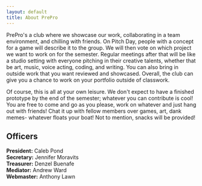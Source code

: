 ```yaml
---
layout: default
title: About PrePro
---
```

PrePro's a club where we showcase our work, collaborating in a team environment, and chilling with friends. On Pitch Day, people with a concept for a game will describe it to the group. We will then vote on which project we want to work on for the semester. Regular meetings after that will be like a studio setting with everyone pitching in their creative talents, whether that be art, music, voice acting, coding, and writing. You can also bring in outside work that you want reviewed and showcased. Overall, the club can give you a chance to work on your portfolio outside of classwork.

Of course, this is all at your own leisure. We don't expect to have a finished prototype by the end of the semester; whatever you can contribute is cool! You are free to come and go as you please, work on whatever and just hang out with friends! Chat it up with fellow members over games, art, dank memes- whatever floats your boat! Not to mention, snacks will be provided!

## Officers

**President:** Caleb Pond  
**Secretary:** Jennifer Moravits  
**Treasurer:** Denzel Buenafe  
**Mediator:** Andrew Ward  
**Webmaster:** Anthony Lawn  
